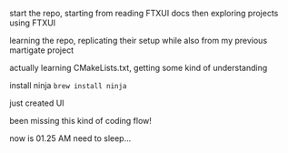 start the repo, starting from reading FTXUI docs then exploring projects using FTXUI

learning the repo, replicating their setup while also from my previous martigate project

actually learning CMakeLists.txt, getting some kind of understanding

install ninja `brew install ninja`

just created UI

been missing this kind of coding flow!

now is 01.25 AM need to sleep...
